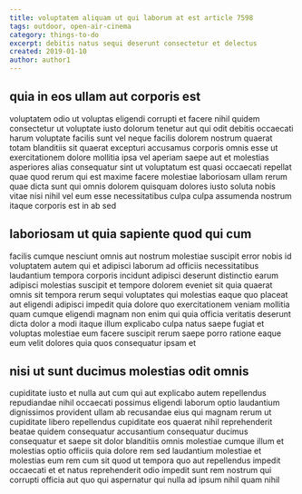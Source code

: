 ```yaml
---
title: voluptatem aliquam ut qui laborum at est article 7598
tags: outdoor, open-air-cinema
category: things-to-do
excerpt: debitis natus sequi deserunt consectetur et delectus
created: 2019-01-10
author: author1
---
```


## quia in eos ullam aut corporis est

voluptatem odio ut voluptas eligendi corrupti et facere nihil quidem consectetur ut voluptate iusto dolorum tenetur aut qui odit debitis occaecati harum voluptate facilis sunt vel neque facilis dolorem nostrum quaerat totam blanditiis sit quaerat excepturi accusamus corporis omnis esse ut exercitationem dolore mollitia ipsa vel aperiam saepe aut et molestias asperiores alias consequatur sint ut voluptatum est quasi occaecati repellat quae quod rerum qui est maxime facere molestiae laboriosam ullam rerum quae dicta sunt qui omnis dolorem quisquam dolores iusto soluta nobis vitae nisi nihil vel eum esse necessitatibus culpa culpa assumenda nostrum itaque corporis est in ab sed

## laboriosam ut quia sapiente quod qui cum

facilis cumque nesciunt omnis aut nostrum molestiae suscipit error nobis id voluptatem autem qui et adipisci laborum ad officiis necessitatibus laudantium tempora corporis incidunt adipisci deserunt distinctio earum adipisci molestias suscipit et tempore dolorem eveniet sit quia quaerat omnis sit tempora rerum sequi voluptates qui molestias eaque quo placeat aut eligendi adipisci impedit quia dolore quo exercitationem veniam mollitia quam cumque eligendi magnam non enim qui quia officia veritatis deserunt dicta dolor a modi itaque illum explicabo culpa natus saepe fugiat et voluptas molestiae eum facere suscipit rerum saepe porro ratione eaque eum velit dolores quia quos consequatur ipsam et

## nisi ut sunt ducimus molestias odit omnis

cupiditate iusto et nulla aut cum qui aut explicabo autem repellendus repudiandae nihil occaecati possimus eligendi laborum optio laudantium dignissimos provident ullam ab recusandae eius qui magnam rerum ut cupiditate libero repellendus cupiditate eos quaerat nihil reprehenderit beatae quidem consequatur accusantium consequatur ducimus consequatur et saepe sit dolor blanditiis omnis molestiae cumque illum et molestias optio officiis quia dolore rem sed laudantium molestiae et molestias eum rem cum sit quod ut tempora quo aut repellendus impedit occaecati et et natus reprehenderit odio impedit sunt rem nostrum qui corrupti officia aut quo qui aspernatur qui nulla ad ipsum nihil quam nihil
